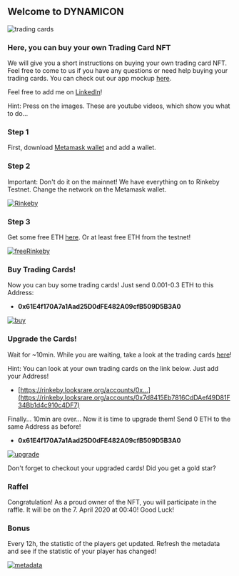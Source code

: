 ## Welcome to DYNAMICON
![trading cards](https://fridolinvii.github.io/Dynamic_Oracle_Based_NFT_BCC22/tradingcards.png)

### Here, you can buy your own Trading Card NFT

We will give you a short instructions on buying your own trading card NFT. Feel free to come to us if you have any questions or need help buying your trading cards. You can check out our app mockup [here](https://xd.adobe.com/view/94a83f2b-81cc-44cd-ac20-6ab4bc381dbf-c1fb/).

Feel free to add me on [LinkedIn](https://www.linkedin.com/in/carlo-seppi-0a2222169/)!

Hint: Press on the images. These are youtube videos, which show you what to do...

### Step 1
First, download [Metamask wallet](https://metamask.io/download/) and add a wallet. 

### Step 2
Important: Don't do it on the mainnet! We have everything on to Rinkeby Testnet. Change the network on the Metamask wallet.

[![Rinkeby](https://img.youtube.com/vi/sJjles74GxI/0.jpg)](https://youtube.com/watch?v=sJjles74GxI "Rinkeby")

### Step 3
Get some free ETH [here](https://rinkebyfaucet.com/). Or at least free ETH from the testnet!

[![freeRinkeby](https://img.youtube.com/vi/lcODy0stpIA/0.jpg)](https://youtube.com/watch?v=lcODy0stpIA "freeRinkeby")

### Buy Trading Cards!
Now you can buy some trading cards! Just send 0.001-0.3 ETH to this Address:

- **0x61E4f170A7a1Aad25D0dFE482A09cfB509D5B3A0**

 [![buy](https://img.youtube.com/vi/TGcIEi2sD6M/0.jpg)](https://youtube.com/watch?v=TGcIEi2sD6M "buy")

### Upgrade the Cards! 
Wait for ~10min. While you are waiting, take a look at the trading cards [here](https://rinkeby.looksrare.org/collections/0x9fcF85F43F110A479771181cd3A871Fa26A1a2E0)! 

Hint: You can look at your own trading cards on the link below. Just add your Address!
- [https://rinkeby.looksrare.org/accounts/0x...](https://rinkeby.looksrare.org/accounts/0x7d8415Eb7816CdDAef49D81F34Bb1d4c910c4DF7)

Finally... 10min are over... Now it is time to upgrade them! Send 0 ETH to the same Address as before!

- **0x61E4f170A7a1Aad25D0dFE482A09cfB509D5B3A0**

 [![upgrade](https://img.youtube.com/vi/PFXJFCtHSoE/0.jpg)](https://www.youtube.com/watch?v=PFXJFCtHSoE "upgrade")

Don't forget to checkout your upgraded cards! Did you get a gold star?

### Raffel
Congratulation! As a proud owner of the NFT, you will participate in the raffle. It will be on the 7. April 2020 at 00:40! Good Luck!

### Bonus
Every 12h, the statistic of the players get updated. Refresh the metadata and see if the statistic of your player has changed!

 [![metadata](https://img.youtube.com/vi/xFVUJ8wf60o/0.jpg)](https://www.youtube.com/watch?v=xFVUJ8wf60o "metadata")



